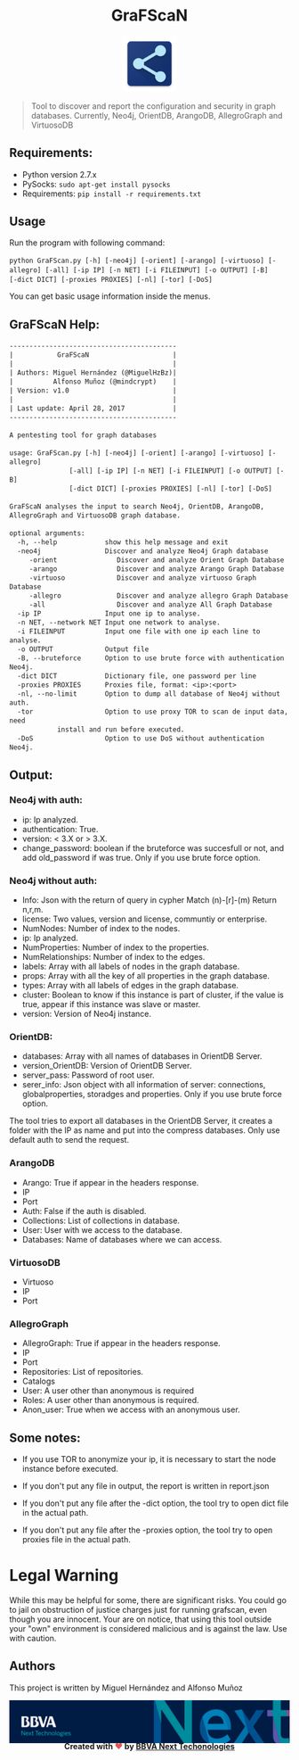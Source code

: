 <h1 align="center">GraFScaN</h1>

<p align="center">
	<img src="./images/logo.png" width="20%" />
</p>

> Tool to discover and report the configuration and security in graph databases. Currently, Neo4j, OrientDB, ArangoDB, AllegroGraph and VirtuosoDB

## Requirements:

* Python version 2.7.x
* PySocks: `sudo apt-get install pysocks`
* Requirements: `pip install -r requirements.txt`

## Usage
Run the program with following command:

`python GraFScan.py [-h] [-neo4j] [-orient] [-arango] [-virtuoso] [-allegro] [-all] [-ip IP] [-n NET] [-i FILEINPUT] [-o OUTPUT] [-B]     [-dict DICT] [-proxies PROXIES] [-nl] [-tor] [-DoS]`

You can get basic usage information inside the menus.

## GraFScaN Help:

	------------------------------------------
	|           GraFScaN                     |
	|                                        |
	| Authors: Miguel Hernández (@MiguelHzBz)|
	|          Alfonso Muñoz (@mindcrypt)    |
	| Version: v1.0                          |
	|                                        |
	| Last update: April 28, 2017            |
	------------------------------------------

	A pentesting tool for graph databases

	usage: GraFScan.py [-h] [-neo4j] [-orient] [-arango] [-virtuoso] [-allegro]
                   [-all] [-ip IP] [-n NET] [-i FILEINPUT] [-o OUTPUT] [-B]
                   [-dict DICT] [-proxies PROXIES] [-nl] [-tor] [-DoS]

	GraFScaN analyses the input to search Neo4j, OrientDB, ArangoDB, AllegroGraph and VirtuosoDB graph database.

	optional arguments:
	  -h, --help            show this help message and exit
	  -neo4j                Discover and analyze Neo4j Graph database
         -orient               Discover and analyze Orient Graph Database
         -arango               Discover and analyze Arango Graph Database
         -virtuoso             Discover and analyze virtuoso Graph Database
         -allegro              Discover and analyze allegro Graph Database
         -all                  Discover and analyze All Graph Database
	  -ip IP                Input one ip to analyse.
	  -n NET, --network NET Input one network to analyse.
	  -i FILEINPUT          Input one file with one ip each line to analyse.
	  -o OUTPUT             Output file
	  -B, --bruteforce      Option to use brute force with authentication Neo4j.
	  -dict DICT            Dictionary file, one password per line
	  -proxies PROXIES      Proxies file, format: <ip>:<port>
	  -nl, --no-limit       Option to dump all database of Neo4j without auth.
	  -tor                  Option to use proxy TOR to scan de input data, need
				install and run before executed.
	  -DoS                  Option to use DoS without authentication Neo4j.


## Output:

### Neo4j with auth:

* ip: Ip analyzed.
* authentication: True.
* version: < 3.X or > 3.X.
* change_password: boolean if the bruteforce was succesfull or not, and add old_password if was true. Only if you use brute force option.

### Neo4j without auth:

* Info: Json with the return of query in cypher Match (n)-[r]-(m) Return n,r,m.
* license: Two values, version and license, communtiy or enterprise.
* NumNodes: Number of index to the nodes.
* ip: Ip analyzed.
* NumProperties: Number of index to the properties.
* NumRelationships: Number of index to the edges.
* labels: Array with all labels of nodes in the graph database.
* props: Array with all the key of all properties in the graph database.
* types: Array with all labels of edges in the graph database.
* cluster: Boolean to know if this instance is part of cluster, if the value is true, appear if this instance was slave or master.
* version: Version of Neo4j instance.

### OrientDB:

* databases: Array with all names of databases in OrientDB Server.
* version_OrientDB: Version of OrientDB Server.
* server_pass: Password of root user.
* serer_info: Json object with all information of server: connections, globalproperties, storadges and properties. Only if you use brute force option.

The tool tries to export all databases in the OrientDB Server, it creates a folder with the IP as name and put into the compress databases. Only use default auth to send the request.

### ArangoDB

* Arango: True if appear in the headers response.
* IP
* Port
* Auth: False if the auth is disabled.
* Collections: List of collections in database.
* User: User with we access to the database.
* Databases: Name of databases where we can access.

### VirtuosoDB

* Virtuoso
* IP
* Port

### AllegroGraph

* AllegroGraph: True if appear in the headers response.
* IP
* Port
* Repositories: List of repositories.
* Catalogs
* User: A user other than anonymous is required
* Roles: A user other than anonymous is required.
* Anon_user: True when we access with an anonymous user.

## Some notes:

* If you use TOR to anonymize your ip, it is necessary to start the node instance before executed.

* If you don't put any file in output, the report is written in report.json

* If you don't put any file after the -dict option, the tool try to open dict file in the actual path.

* If you don't put any file after the -proxies option, the tool try to open proxies file in the actual path.

# Legal Warning

While this may be helpful for some, there are significant risks.
You could go to jail on obstruction of justice charges just for running grafscan,
even though you are innocent. Your are on notice, that using this tool outside your
"own" environment is considered malicious and is against the law. Use with caution.

## Authors
This project is written by Miguel Hernández and Alfonso Muñoz
<!-- Banner -->
<style>.heart{color:#e25555;}</style>
<p align="center">
  <img src="./images/banner.png"/>
</p>
<h4 align="center" style="margin: -20px">Created with <span class="heart">❤</span> by <a Cybersecurity Lab @ <a href="https://www.bbvanexttechnologies.com">BBVA Next Techonologies</a> </h4>
